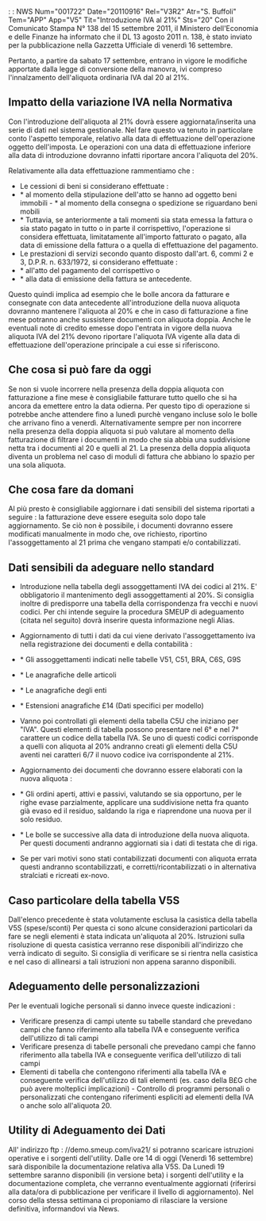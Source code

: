  :  : NWS Num="001722" Date="20110916" Rel="V3R2" Atr="S. Buffoli" Tem="APP" App="V5" Tit="Introduzione IVA al 21%" Sts="20"
Con il Comunicato Stampa N° 138 del 15 settembre 2011, il Ministero dell'Economia e delle Finanze ha informato che il DL 13 agosto 2011 n. 138, è stato inviato per la pubblicazione nella Gazzetta Ufficiale di venerdì 16 settembre.

Pertanto, a partire da sabato 17 settembre, entrano in vigore le modifiche apportate dalla legge di
conversione della manovra, ivi compreso l'innalzamento dell'aliquota ordinaria IVA dal 20 al 21%.

Impatto della variazione IVA nella Normativa
-------------------------------------------------------------------------
Con l'introduzione dell'aliquota al 21% dovrà essere aggiornata/inserita  una serie di dati nel sistema gestionale.
Nel fare questo va tenuto in particolare conto l'aspetto temporale, relativo alla data di effettuazione dell'operazione oggetto dell'imposta.
Le operazioni con una data di effettuazione inferiore alla data di introduzione dovranno infatti riportare ancora l'aliquota del 20%.

Relativamente alla data effettuazione rammentiamo che  : 
-  Le cessioni di beni si considerano effettuate : 
- \* al momento della stipulazione dell'atto se hanno ad oggetto beni immobili - \* al momento della consegna o spedizione se riguardano beni mobili
- \* Tuttavia, se anteriormente a tali momenti sia stata emessa la fattura o sia stato pagato in tutto o in parte il corrispettivo, l'operazione si considera effettuata, limitatamente all'importo
fatturato o pagato, alla data di emissione della fattura o a quella di effettuazione del pagamento.
-  Le prestazioni di servizi secondo quanto disposto dall'art. 6, commi 2 e 3, D.P.R. n. 633/1972, si
considerano effettuate : 
- \* all'atto del pagamento del corrispettivo o
- \* alla data di emissione della fattura se antecedente.

Questo quindi implica ad esempio che le bolle ancora da fatturare e consegnate con data antecedente
all'introduzione della nuova aliquota dovranno mantenere l'aliquota al 20% e che in caso di fatturazione a fine mese potranno anche sussistere documenti con aliquota doppia. Anche le eventuali
note di credito emesse dopo l'entrata in vigore della nuova aliquota IVA del 21% devono riportare l'aliquota IVA vigente alla data di effettuazione dell'operazione principale a cui esse si riferiscono.

Che cosa si può fare da oggi
-------------------------------------------------------------------------
Se non si vuole incorrere nella presenza della doppia aliquota con fatturazione a fine mese è consigliabile fatturare tutto quello che si ha ancora da emettere entro la data odierna.
Per questo tipo di operazione si potrebbe anche attendere fino a lunedì purchè vengano incluse solo
le bolle che arrivano fino a venerdì.
Alternativamente sempre per non incorrere nella presenza della doppia aliquota si può valutare al momento della fatturazione di filtrare i documenti in modo che sia abbia una suddivisione netta tra
i documenti al 20 e quelli al 21.
La presenza della doppia aliquota diventa un problema nel caso di moduli di fattura che abbiano lo
spazio per una sola aliquota.

Che cosa fare da domani
-------------------------------------------------------------------------
Al più presto è consigliabile aggiornare i dati sensibili del sistema riportati a seguire :  la fatturazione deve essere eseguita solo dopo tale aggiornamento.
Se ciò non è possibile, i documenti dovranno essere modificati manualmente in modo che, ove richiesto, riportino l'assoggettamento al 21 prima che vengano stampati e/o contabilizzati.

Dati sensibili da adeguare nello standard
-------------------------------------------------------------------------
-  Introduzione nella tabella degli assoggettamenti IVA dei codici al 21%.
E' obbligatorio il mantenimento degli assoggettamenti al 20%. Si consiglia inoltre di predisporre una tabella della corrispondenza fra vecchi e nuovi codici. Per chi intende seguire la procedura SMEUP di adeguamento (citata nel seguito) dovrà inserire questa informazione negli Alias.

-  Aggiornamento di tutti i dati da cui viene derivato l'assoggettamento iva nella registrazione dei
documenti e della contabilità : 
- \*  Gli assoggettamenti indicati nelle tabelle V51, C51, BRA, C6S, G9S
- \* Le anagrafiche delle articoli
- \* Le anagrafiche degli enti
- \* Estensioni anagrafiche £14 (Dati specifici per modello)
-  Vanno poi controllati gli elementi della tabella C5U che iniziano per "IVA". Questi elementi di tabella possono presentare nel 6° e nel 7° carattere un codice della tabella IVA. Se uno di questi
codici corrisponde a quelli con aliquota al 20% andranno creati gli elementi della C5U aventi nei caratteri 6/7 il nuovo codice iva corrispondente al 21%.

-  Aggiornamento dei documenti che dovranno essere elaborati con la nuova aliquota : 
- \* Gli ordini aperti, attivi e passivi, valutando se sia opportuno, per le righe evase parzialmente,
applicare una suddivisione netta fra quanto già evaso ed il residuo, saldando la riga e riaprendone una nuova per il solo residuo.
- \* Le bolle se successive alla data di introduzione della nuova aliquota. Per questi documenti andranno aggiornati sia i dati di testata che di riga.
-  Se per vari motivi sono stati contabilizzati documenti con aliquota errata questi andranno scontabilizzati, e corretti/ricontabilizzati o in alternativa stralciati e ricreati ex-novo.

Caso particolare della tabella V5S
-------------------------------------------------------------------------
Dall'elenco precedente è stata volutamente esclusa la casistica della tabella V5S (spese/sconti) Per questa ci sono alcune considerazioni particolari da fare se negli elementi è stata indicata un'aliquota al 20%. Istruzioni sulla risoluzione di questa casistica verranno rese disponibili all'indirizzo che verrà indicato di seguito.
Si consiglia di verificare se si rientra nella casistica e nel caso di allinearsi a tali istruzioni
non appena saranno disponibili.

Adeguamento delle personalizzazioni
-------------------------------------------------------------
Per le eventuali logiche personali si danno invece queste indicazioni : 
-  Verificare presenza di campi utente su tabelle standard che prevedano campi che fanno riferimento
alla tabella IVA e conseguente verifica dell'utilizzo di tali campi
-  Verificare presenza di tabelle personali che prevedano campi che fanno riferimento alla tabella IVA e conseguente verifica dell'utilizzo di tali campi
-  Elementi di tabella che contengono riferimenti alla tabella IVA e conseguente verifica dell'utilizzo di tali elementi (es. caso della B£G che può avere molteplici implicazioni) -  Controllo di programmi personali o personalizzati che contengano riferimenti espliciti ad elementi
della IVA o anche solo all'aliquota 20.

Utility di Adeguamento dei Dati
-------------------------------------------------------------
All' indirizzo ftp : //demo.smeup.com/iva21/ si potranno scaricare istruzioni operative e i sorgenti
dell'utility.
Dalle ore 14 di oggi (Venerdì 16 settembre) sarà disponibile la documentazione relativa alla V5S.
Da Lunedì 19 settembre saranno disponibili (in versione beta) i sorgenti dell'utility e la documentazione completa, che verranno eventualmente aggiornati (riferirsi alla data/ora di pubblicazione per verificare il livello di aggiornamento).
Nel corso della stessa settimana ci proponiamo di rilasciare la versione definitiva, informandovi via News.
